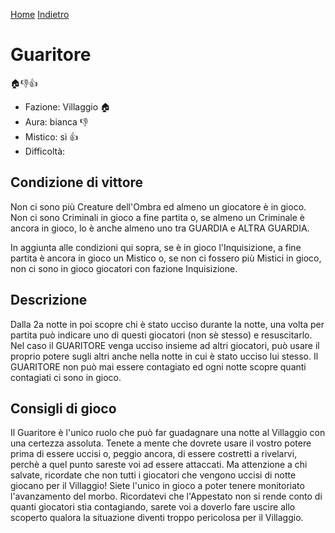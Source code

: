 [Home](/wherewolf-rules)
[Indietro](..)

# Guaritore

<span class='emoji'>🏠👎👍</span>

- Fazione: Villaggio <span class='emoji'>🏠</span>
- Aura: bianca <span class='emoji'>👎</span>
- Mistico: sì <span class='emoji'>👍</span>
- Difficoltà: 

## Condizione di vittore

Non ci sono più Creature dell'Ombra ed almeno un giocatore è in gioco. Non ci sono Criminali in gioco a fine partita o, se almeno un Criminale è ancora in gioco, lo è anche almeno uno tra GUARDIA e ALTRA GUARDIA.

In aggiunta alle condizioni qui sopra, se è in gioco l'Inquisizione, a fine partita è ancora in gioco un Mistico o, se non ci fossero più Mistici in gioco, non ci sono in gioco giocatori con fazione Inquisizione.

## Descrizione

Dalla 2a notte in poi scopre chi è stato ucciso durante la notte, una volta per partita può indicare uno di questi giocatori (non sè stesso) e resuscitarlo. Nel caso il GUARITORE venga ucciso insieme ad altri giocatori, può usare il proprio potere sugli altri anche nella notte in cui è stato ucciso lui stesso. Il GUARITORE non può mai essere contagiato ed ogni notte scopre quanti contagiati ci sono in gioco.

## Consigli di gioco

Il Guaritore è l'unico ruolo che può far guadagnare una notte al Villaggio con una certezza assoluta. Tenete a mente che dovrete usare il vostro potere prima di essere uccisi o, peggio ancora, di essere costretti a rivelarvi, perchè a quel punto sareste voi ad essere attaccati. Ma attenzione a chi salvate, ricordate che non tutti i giocatori che vengono uccisi di notte giocano per il Villaggio! Siete l'unico in gioco a poter tenere monitoriato l'avanzamento del morbo. Ricordatevi che l'Appestato non si rende conto di quanti giocatori stia contagiando, sarete voi a doverlo fare uscire allo scoperto qualora la situazione diventi troppo pericolosa per il Villaggio.
